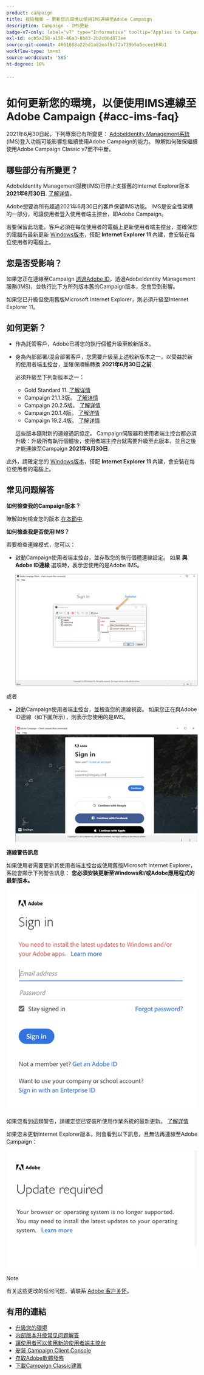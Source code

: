 ```yaml
---
product: campaign
title: 技術檔案 — 更新您的環境以使用IMS連線至Adobe Campaign
description: Campaign - IMS更新
badge-v7-only: label="v7" type="Informative" tooltip="Applies to Campaign Classic v7 only"
exl-id: ecb5a258-a150-46a3-8b83-2b2c06d873ee
source-git-commit: 4661688a22bd1a82eaf9c72a739b5a5ecee168b1
workflow-type: tm+mt
source-wordcount: '585'
ht-degree: 10%

---
```


# 如何更新您的環境，以便使用IMS連線至Adobe Campaign {#acc-ims-faq}



2021年6月30日起，下列專案已有所變更： [AdobeIdentity Management系統](https://helpx.adobe.com/enterprise/using/identity.html) (IMS)登入功能可能影響您繼續使用Adobe Campaign的能力。 瞭解如何確保繼續使用Adobe Campaign Classic v7而不中斷。

## 哪些部分有所變更？

AdobeIdentity Management服務(IMS)已停止支援舊的Internet Explorer版本 **2021年6月30日**. [了解详情](https://helpx.adobe.com/x-productkb/global/update-operating-system-and-browser.html)。

Adobe想要為所有超過2021年6月30日的客戶保留IMS功能。 IMS是安全性架構的一部分，可讓使用者登入使用者端主控台，即Adobe Campaign。

若要保留此功能，客戶必須在每位使用者的電腦上更新使用者端主控台，並確保您的電腦有最新更新 [Windows版本](../../rn/using/compatibility-matrix.md#ClientConsoleoperatingsystems)，搭配 **Internet Explorer 11** 內建，會安裝在每位使用者的電腦上。

## 您是否受影响？

如果您正在連線至Campaign [透過Adobe ID](../../integrations/using/about-adobe-id.md)，透過AdobeIdentity Management服務(IMS)，並執行比下方所列版本舊的Campaign版本，您會受到影響。

如果您已升級但使用舊版Microsoft Internet Explorer，則必須升級至Internet Explorer 11。

## 如何更新？

* 作為託管客戶，Adobe已將您的執行個體升級至較新版本。

* 身為內部部署/混合部署客戶，您需要升級至上述較新版本之一，以受益於新的使用者端主控台，並確保順暢轉換 **2021年6月30日之前**.

   必須升級至下列新版本之一：

   * Gold Standard 11. [了解详情](../../rn/using/gold-standard.md)
   * Campaign 21.1.3版。 [了解详情](../../rn/using/latest-release.md)
   * Campaign 20.2.5版。 [了解详情](../../rn/using/release--2020.md#release-20-2-5-build-9188)
   * Campaign 20.1.4版。 [了解详情](../../rn/using/release--2020.md#release-20-1-4-build-9126)
   * Campaign 19.2.4版。 [了解详情](../../rn/using/release--2019.md#release-19-2-4-build-9082)

   這些版本隨附新的連線通訊協定。 Campaign伺服器和使用者端主控台都必須升級：升級所有執行個體後，使用者端主控台就需要升級至此版本，並且之後才能連線至Campaign **2021年6月30日**.

此外，請確定您的 [Windows版本](../../rn/using/compatibility-matrix.md#ClientConsoleoperatingsystems)，搭配 **Internet Explorer 11** 內建，會安裝在每位使用者的電腦上。

## 常见问题解答

**如何檢查我的Campaign版本？**

瞭解如何檢查您的版本 [在本節中](../../platform/using/launching-adobe-campaign.md#getting-your-campaign-version).


**如何檢查我是否使用IMS？**

若要檢查連線模式，您可以：

* 啟動Campaign使用者端主控台，並存取您的執行個體連線設定。 如果 **與Adobe ID連線** 選項時，表示您使用的是Adobe IMS。

   ![](../../integrations/using/assets/ims_1.png)

或者

* 啟動Campaign使用者端主控台，並檢查您的連線視窗。 如果您正在與Adobe ID連線（如下圖所示），則表示您使用的是IMS。

   ![](../../integrations/using/assets/adobeID.png)

**連線警告訊息**

如果使用者需要更新其使用者端主控台或使用舊版Microsoft Internet Explorer，系統會顯示下列警告訊息： **您必須安裝更新至Windows和/或Adobe應用程式的最新版本。**

![](../../integrations/using/assets/do-not-localize/errorMsg.png)

如果您看到這類警告，請確定您已安裝所使用作業系統的最新更新。 [了解详情](https://helpx.adobe.com/x-productkb/global/update-operating-system-and-browser.html)

如果您未更新Internet Explorer版本，則會看到以下訊息，且無法再連線至Adobe Campaign：

![](../../integrations/using/assets/do-not-localize/errorUpdateReq.png)

>[!NOTE]
>
>有关这些更改的任何问题，请联系 [Adobe 客户关怀](https://helpx.adobe.com/cn/enterprise/admin-guide.html/enterprise/using/support-for-experience-cloud.ug.html)。

## 有用的連結

* [升級您的環境](../../production/using/build-upgrade.md)
* [内部版本升级常见问题解答](../../platform/using/faq-build-upgrade.md)
* [讓使用者可以使用新的使用者端主控台](../../installation/using/client-console-availability-for-windows.md)
* [安装 Campaign Client Console](../../installation/using/installing-the-client-console.md)
* [存取Adobe軟體發佈](https://experienceleague.adobe.com/docs/experience-cloud/software-distribution/home.html?lang=zh-Hans)
* [下載Campaign Classic建置](https://experience.adobe.com/#/downloads/content/software-distribution/cn/campaign.html)
